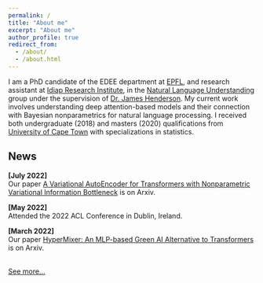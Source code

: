 ```yaml
---
permalink: /
title: "About me"
excerpt: "About me"
author_profile: true
redirect_from: 
  - /about/
  - /about.html
---
```


I am a PhD candidate of the EDEE department at [EPFL](https://www.epfl.ch/en/), and research assistant at [Idiap Research Institute](https://www.idiap.ch/en), in the [Natural Language Understanding](https://www.idiap.ch/en/scientific-research/natural-language-understanding) group under the supervision of [Dr. James Henderson](https://www.idiap.ch/~jhenderson/). My current work involves understanding deep attention-based models and their connection with Bayesian nonparametrics for natural language processing. I received both undergraduate (2018) and masters (2020) qualifications from [University of Cape Town](https://www.uct.ac.za/) with specializations in statistics. 

## News


**[July 2022]**   
Our paper [A Variational AutoEncoder for Transformers with Nonparametric Variational Information Bottleneck](https://arxiv.org/abs/2207.13529) is on Arxiv.

**[May 2022]**   
Attended the 2022 ACL Conference in Dublin, Ireland.

**[March 2022]**   
Our paper [HyperMixer: An MLP-based Green AI Alternative to Transformers](https://arxiv.org/abs/2203.03691) is on Arxiv.

<br>
<a href="{{ site.url }}/updates"> See more... </a>
